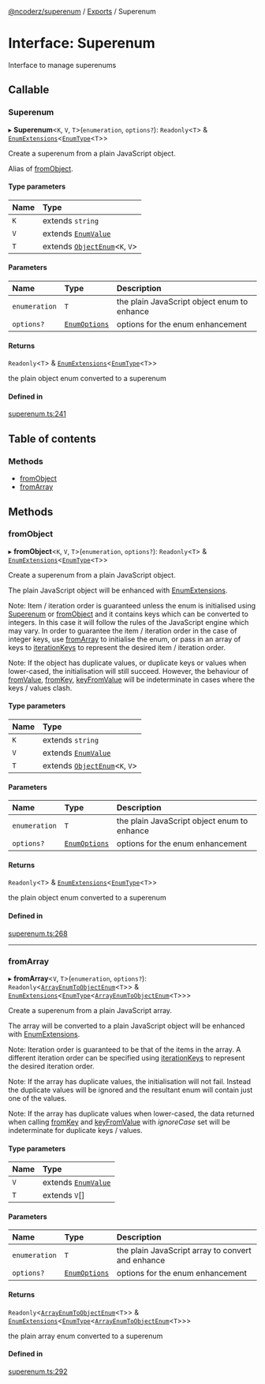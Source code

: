 [@ncoderz/superenum](../API.md) / [Exports](../modules.md) / Superenum

# Interface: Superenum

Interface to manage superenums

## Callable

### Superenum

▸ **Superenum**<`K`, `V`, `T`\>(`enumeration`, `options?`): `Readonly`<`T`\> & [`EnumExtensions`](EnumExtensions.md)<[`EnumType`](../modules.md#EnumType)<`T`\>\>

Create a superenum from a plain JavaScript object.

Alias of [fromObject](Superenum.md#fromObject).

#### Type parameters

| Name | Type |
| :------ | :------ |
| `K` | extends `string` |
| `V` | extends [`EnumValue`](../modules.md#EnumValue) |
| `T` | extends [`ObjectEnum`](../modules.md#ObjectEnum)<`K`, `V`\> |

#### Parameters

| Name | Type | Description |
| :------ | :------ | :------ |
| `enumeration` | `T` | the plain JavaScript object enum to enhance |
| `options?` | [`EnumOptions`](EnumOptions.md) | options for the enum enhancement |

#### Returns

`Readonly`<`T`\> & [`EnumExtensions`](EnumExtensions.md)<[`EnumType`](../modules.md#EnumType)<`T`\>\>

the plain object enum converted to a superenum

#### Defined in

[superenum.ts:241](https://github.com/ncoderz/superenum/blob/c1cfdf9/src/superenum.ts#L241)

## Table of contents

### Methods

- [fromObject](Superenum.md#fromObject)
- [fromArray](Superenum.md#fromArray)

## Methods

### fromObject

▸ **fromObject**<`K`, `V`, `T`\>(`enumeration`, `options?`): `Readonly`<`T`\> & [`EnumExtensions`](EnumExtensions.md)<[`EnumType`](../modules.md#EnumType)<`T`\>\>

Create a superenum from a plain JavaScript object.

The plain JavaScript object will be enhanced with [EnumExtensions](EnumExtensions.md).

Note: Item / iteration order is guaranteed unless the enum is initialised using [Superenum](Superenum.md) or
[fromObject](Superenum.md#fromObject) and it contains keys which can be converted to integers. In this case it will
follow the rules of the JavaScript engine which may vary. In order to guarantee the item / iteration order
in the case of integer keys, use [fromArray](Superenum.md#fromArray) to initialise the enum, or pass in an array
of keys to [iterationKeys](EnumOptions.md#iterationKeys) to represent the desired item / iteration order.

Note: If the object has duplicate values, or duplicate keys or values when lower-cased, the initialisation will
still succeed. However, the behaviour of
[fromValue](EnumExtensions.md#fromValue),
[fromKey](EnumExtensions.md#fromKey),
[keyFromValue](EnumExtensions.md#keyFromValue)
will be indeterminate in cases where the keys / values clash.

#### Type parameters

| Name | Type |
| :------ | :------ |
| `K` | extends `string` |
| `V` | extends [`EnumValue`](../modules.md#EnumValue) |
| `T` | extends [`ObjectEnum`](../modules.md#ObjectEnum)<`K`, `V`\> |

#### Parameters

| Name | Type | Description |
| :------ | :------ | :------ |
| `enumeration` | `T` | the plain JavaScript object enum to enhance |
| `options?` | [`EnumOptions`](EnumOptions.md) | options for the enum enhancement |

#### Returns

`Readonly`<`T`\> & [`EnumExtensions`](EnumExtensions.md)<[`EnumType`](../modules.md#EnumType)<`T`\>\>

the plain object enum converted to a superenum

#### Defined in

[superenum.ts:268](https://github.com/ncoderz/superenum/blob/c1cfdf9/src/superenum.ts#L268)

___

### fromArray

▸ **fromArray**<`V`, `T`\>(`enumeration`, `options?`): `Readonly`<[`ArrayEnumToObjectEnum`](../modules.md#ArrayEnumToObjectEnum)<`T`\>\> & [`EnumExtensions`](EnumExtensions.md)<[`EnumType`](../modules.md#EnumType)<[`ArrayEnumToObjectEnum`](../modules.md#ArrayEnumToObjectEnum)<`T`\>\>\>

Create a superenum from a plain JavaScript array.

The array will be converted to a plain JavaScript object will be enhanced with [EnumExtensions](EnumExtensions.md).

Note: Iteration order is guaranteed to be that of the items in the array. A different iteration order can be
specified using [iterationKeys](EnumOptions.md#iterationKeys) to represent the desired iteration order.

Note: If the array has duplicate values, the initialisation will not fail. Instead the duplicate values will
be ignored and the resultant enum will contain just one of the values.

Note: If the array has duplicate values when lower-cased, the data returned when
calling [fromKey](EnumExtensions.md#fromKey) and [keyFromValue](EnumExtensions.md#keyFromValue) with
*ignoreCase* set will be indeterminate for duplicate keys / values.

#### Type parameters

| Name | Type |
| :------ | :------ |
| `V` | extends [`EnumValue`](../modules.md#EnumValue) |
| `T` | extends `V`[] |

#### Parameters

| Name | Type | Description |
| :------ | :------ | :------ |
| `enumeration` | `T` | the plain JavaScript array to convert and enhance |
| `options?` | [`EnumOptions`](EnumOptions.md) | options for the enum enhancement |

#### Returns

`Readonly`<[`ArrayEnumToObjectEnum`](../modules.md#ArrayEnumToObjectEnum)<`T`\>\> & [`EnumExtensions`](EnumExtensions.md)<[`EnumType`](../modules.md#EnumType)<[`ArrayEnumToObjectEnum`](../modules.md#ArrayEnumToObjectEnum)<`T`\>\>\>

the plain array enum converted to a superenum

#### Defined in

[superenum.ts:292](https://github.com/ncoderz/superenum/blob/c1cfdf9/src/superenum.ts#L292)
